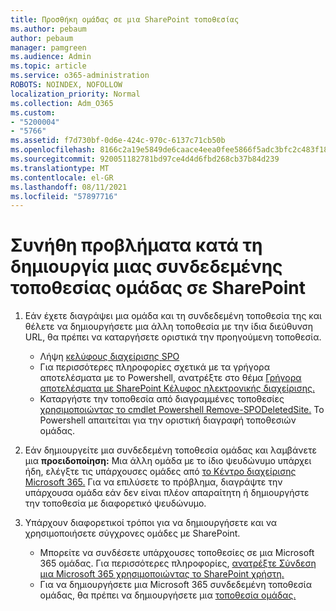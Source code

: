 ```yaml
---
title: Προσθήκη ομάδας σε μια SharePoint τοποθεσίας
ms.author: pebaum
author: pebaum
manager: pamgreen
ms.audience: Admin
ms.topic: article
ms.service: o365-administration
ROBOTS: NOINDEX, NOFOLLOW
localization_priority: Normal
ms.collection: Adm_O365
ms.custom:
- "5200004"
- "5766"
ms.assetid: f7d730bf-0d6e-424c-970c-6137c71cb50b
ms.openlocfilehash: 8166c2a19e5849de6caace4eea0fee5866f5adc3bfc2c483f18fc788c1bf2fa9
ms.sourcegitcommit: 920051182781bd97ce4d4d6fbd268cb37b84d239
ms.translationtype: MT
ms.contentlocale: el-GR
ms.lasthandoff: 08/11/2021
ms.locfileid: "57897716"
---
```

# <a name="common-issues-when-creating-a-group-connected-site-in-sharepoint"></a>Συνήθη προβλήματα κατά τη δημιουργία μιας συνδεδεμένης τοποθεσίας ομάδας σε SharePoint

1. Εάν έχετε διαγράψει μια ομάδα και τη συνδεδεμένη τοποθεσία της και θέλετε να δημιουργήσετε μια άλλη τοποθεσία με την ίδια διεύθυνση URL, θα πρέπει να καταργήσετε οριστικά την προηγούμενη τοποθεσία.

   - Λήψη [κελύφους διαχείρισης SPO](https://support.office.com/article/introduction-to-the-sharepoint-online-management-shell-c16941c3-19b4-4710-8056-34c034493429)
   - Για περισσότερες πληροφορίες σχετικά με τα γρήγορα αποτελέσματα με το Powershell, ανατρέξτε στο θέμα [Γρήγορα αποτελέσματα με SharePoint Κέλυφος ηλεκτρονικής διαχείρισης.](https://docs.microsoft.com/powershell/module/sharepoint-online/remove-sposite)
   - Καταργήστε την τοποθεσία από διαγραμμένες τοποθεσίες [χρησιμοποιώντας το cmdlet Powershell Remove-SPODeletedSite.](https://docs.microsoft.com/powershell/module/sharepoint-online/remove-sposite?view=sharepoint-ps) Το Powershell απαιτείται για την οριστική διαγραφή τοποθεσιών ομάδας.

1. Εάν δημιουργείτε μια συνδεδεμένη τοποθεσία ομάδας και λαμβάνετε μια **προειδοποίηση:** Μια άλλη ομάδα με το ίδιο ψευδώνυμο υπάρχει ήδη, ελέγξτε τις υπάρχουσες ομάδες από [το Κέντρο διαχείρισης Microsoft 365.](https://admin.microsoft.com/AdminPortal/Home#/groups) Για να επιλύσετε το πρόβλημα, διαγράψτε την υπάρχουσα ομάδα εάν δεν είναι πλέον απαραίτητη ή δημιουργήστε την τοποθεσία με διαφορετικό ψευδώνυμο.

1. Υπάρχουν διαφορετικοί τρόποι για να δημιουργήσετε και να χρησιμοποιήσετε σύγχρονες ομάδες με SharePoint.

   - Μπορείτε να συνδέσετε υπάρχουσες τοποθεσίες σε μια Microsoft 365 ομάδας. Για περισσότερες πληροφορίες, [ανατρέξτε Σύνδεση μια Microsoft 365 χρησιμοποιώντας το SharePoint χρήστη.](https://docs.microsoft.com/sharepoint/dev/transform/modernize-connect-to-office365-group#connect-an-office-365-group-using-the-sharepoint-user-interface)
   - Για να δημιουργήσετε μια Microsoft 365 συνδεδεμένη τοποθεσία ομάδας, θα πρέπει να δημιουργήσετε μια [τοποθεσία ομάδας.](https://admin.microsoft.com/sharepoint)
